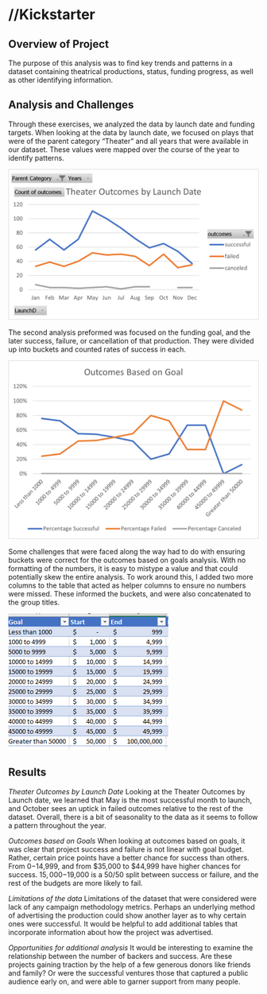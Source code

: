 
# //Kickstarter
## Overview of Project
The purpose of this analysis was to find key trends and patterns in a dataset containing theatrical productions, status, funding progress, as well as other identifying information. 
## Analysis and Challenges
Through these exercises, we analyzed the data by launch date and funding targets. 
When looking at the data by launch date, we focused on plays that were of the parent category “Theater” and all years that were available in our dataset. These values were mapped over the course of the year to identify patterns. 

![Date](https://github.com/ozzirk/kickstarter/blob/main/1-Theater%20Outcomes%20by%20Launch%20Date.png?raw=true)

The second analysis preformed was focused on the funding goal, and the later success, failure, or cancellation of that production. They were divided up into buckets and counted rates of success in each. 

![OutcomesonGoal](https://github.com/ozzirk/kickstarter/blob/main/1-Outcomes_vs_Goals.png?raw=true)

Some challenges that were faced along the way had to do with ensuring buckets were correct for the outcomes based on goals analysis. With no formatting of the numbers, it is easy to mistype a value and that could potentially skew the entire analysis. To work around this, I added two more columns to the table that acted as helper columns to ensure no numbers were missed. These informed the buckets, and were also concatenated to the group titles. 

![Challenge](https://github.com/ozzirk/kickstarter/blob/main/Challenge.png?raw=true)

## Results
_Theater Outcomes by Launch Date_
Looking at the Theater Outcomes by Launch date, we learned that May is the most successful month to launch, and October sees an uptick in failed outcomes relative to the rest of the dataset. Overall, there is a bit of seasonality to the data as it seems to follow a pattern throughout the year.  

_Outcomes based on Goals_
When looking at outcomes based on goals, it was clear that project success and failure is not linear with goal budget. Rather, certain price points have a better chance for success than others. From $0-$14,999, and from $35,000 to $44,999 have higher chances for success. $15,000-$19,000 is a 50/50 split between success or failure, and the rest of the budgets are more likely to fail.

_Limitations of the data_
Limitations of the dataset that were considered were lack of any campaign methodology metrics. Perhaps an underlying method of advertising the production could show another layer as to why certain ones were successful. It would be helpful to add additional tables that incorporate information about how the project was advertised. 

_Opportunities for additional analysis_
It would be interesting to examine the relationship between the number of backers and success. Are these projects gaining traction by the help of a few generous donors like friends and family? Or were the successful ventures those that captured a public audience early on, and were able to garner support from many people.

